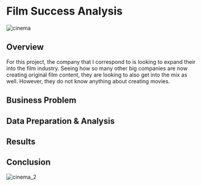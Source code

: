 # Film Success Analysis
![cinema](https://github.com/bvalencia07/Film_Success_Analysis/assets/149977850/2c2aea51-7f2f-4918-97ac-2d9c29969b8c)

## Overview
For this project, the company that I correspond to is looking to expand their into the film industry. Seeing how so many other big companies are now creating original film content, they are looking to also get into the mix as well. However, they do not know anything about creating movies.
## Business Problem

## Data Preparation & Analysis

## Results

## Conclusion

![cinema_2](https://github.com/bvalencia07/Film_Success_Analysis/assets/149977850/9f15ed96-6fc4-4312-b051-68339eafcb2b)
